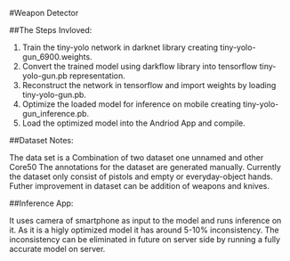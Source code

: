 #Weapon Detector

##The Steps Invloved:

1. Train the tiny-yolo network in darknet library creating tiny-yolo-gun_6900.weights.
2. Convert the trained model using darkflow library into tensorflow tiny-yolo-gun.pb representation.
3. Reconstruct the network in tensorflow and import weights by loading tiny-yolo-gun.pb.
4. Optimize the loaded model for inference on mobile creating tiny-yolo-gun_inference.pb.
5. Load the optimized model into the Andriod App and compile.

##Dataset Notes:

The data set is a Combination of two dataset one unnamed and other Core50
The annotations for the dataset are generated manually.
Currently the dataset only consist of pistols and empty or everyday-object hands.
Futher improvement in dataset can be addition of weapons and knives.

##Inference App:

It uses camera of smartphone as input to the model and runs inference on it.
As it is a higly optimized model it has around 5-10% inconsistency.
The inconsistency can be eliminated in future on server side by running a fully accurate model on server.

